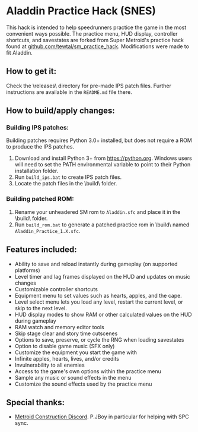 # Aladdin Practice Hack (SNES)
 This hack is intended to help speedrunners practice the game in the most convenient ways possible. The practice menu, HUD display, controller shortcuts, and savestates are forked from Super Metroid's practice hack found at [github.com/tewtal/sm_practice_hack](https://github.com/tewtal/sm_practice_hack). Modifications were made to fit Aladdin.


## How to get it:
 Check the \releases\ directory for pre-made IPS patch files. Further instructions are available in the `README.md` file there.


## How to build/apply changes:

### Building IPS patches:
 Building patches requires Python 3.0+ installed, but does not require a ROM to produce the IPS patches.

1. Download and install Python 3+ from https://python.org. Windows users will need to set the PATH environmental variable to point to their Python installation folder.
2. Run `build_ips.bat` to create IPS patch files.
3. Locate the patch files in the \build\ folder.

### Building patched ROM:

1. Rename your unheadered SM rom to `Aladdin.sfc` and place it in the \build\ folder.
2. Run `build_rom.bat` to generate a patched practice rom in \build\ named `Aladdin_Practice_1.X.sfc`.


## Features included:

- Ability to save and reload instantly during gameplay (on supported platforms)
- Level timer and lag frames displayed on the HUD and updates on music changes
- Customizable controller shortcuts
- Equipment menu to set values such as hearts, apples, and the cape.
- Level select menu lets you load any level, restart the current level, or skip to the next level.
- HUD display modes to show RAM or other calculated values on the HUD during gameplay
- RAM watch and memory editor tools
- Skip stage clear and story time cutscenes
- Options to save, preserve, or cycle the RNG when loading savestates
- Option to disable game music (SFX only)
- Customize the equipment you start the game with
- Infinite apples, hearts, lives, and/or credits
- Invulnerability to all enemies
- Access to the game's own options within the practice menu
- Sample any music or sound effects in the menu
- Customize the sound effects used by the practice menu

## Special thanks:

- [Metroid Construction Discord](https://discord.com/invite/xDwaaqa). P.JBoy in particular for helping with SPC sync.
